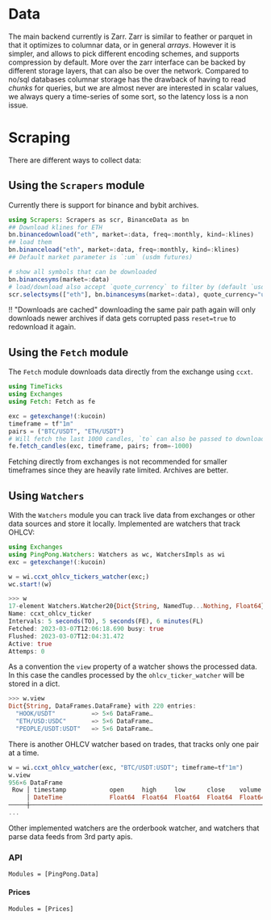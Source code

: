 # Data

The main backend currently is Zarr. Zarr is similar to feather or parquet in that it optimizes to columnar data, or in general _arrays_. However it is simpler, and allows to pick different encoding schemes, and supports compression by default. More over the zarr interface can be backed by different storage layers, that can also be over the network. Compared to no/sql databases columnar storage has the drawback of having to read _chunks_ for queries, but we are almost never are interested in scalar values, we always query a time-series of some sort, so the latency loss is a non issue.

# Scraping

There are different ways to collect data:
## Using the `Scrapers` module
Currently there is support for binance and bybit archives.

```julia
using Scrapers: Scrapers as scr, BinanceData as bn
## Download klines for ETH
bn.binancedownload("eth", market=:data, freq=:monthly, kind=:klines)
## load them
bn.binanceload("eth", market=:data, freq=:monthly, kind=:klines)
## Default market parameter is `:um` (usdm futures)

# show all symbols that can be downloaded
bn.binancesyms(market=:data)
# load/download also accept `quote_currency` to filter by (default `usdt`)
scr.selectsyms(["eth"], bn.binancesyms(market=:data), quote_currency="usdc")
```
!! "Downloads are cached"
    downloading the same pair path again will only downloads newer archives
    if data gets corrupted pass `reset=true` to redownload it again. 

## Using the `Fetch` module
The `Fetch` module downloads data directly from the exchange using `ccxt`.

```julia
using TimeTicks
using Exchanges
using Fetch: Fetch as fe

exc = getexchange!(:kucoin)
timeframe = tf"1m"
pairs = ("BTC/USDT", "ETH/USDT")
# Will fetch the last 1000 candles, `to` can also be passed to download a specific range
fe.fetch_candles(exc, timeframe, pairs; from=-1000)
```
Fetching directly from exchanges is not recommended for smaller timeframes since they are heavily rate limited.
Archives are better.

## Using `Watchers`
With the `Watchers` module you can track live data from exchanges or other data sources and store it locally. 
Implemented are watchers that track OHLCV:

```julia
using Exchanges
using PingPong.Watchers: Watchers as wc, WatchersImpls as wi
exc = getexchange!(:kucoin)

w = wi.ccxt_ohlcv_tickers_watcher(exc;)
wc.start!(w)
```

```julia
>>> w
17-element Watchers.Watcher20{Dict{String, NamedTup...Nothing, Float64}, Vararg{Float64, 7}}}}}
Name: ccxt_ohlcv_ticker
Intervals: 5 seconds(TO), 5 seconds(FE), 6 minutes(FL)
Fetched: 2023-03-07T12:06:18.690 busy: true
Flushed: 2023-03-07T12:04:31.472
Active: true
Attemps: 0
```

As a convention the `view` property of a watcher shows the processed data. In this case the candles processed
by the `ohlcv_ticker_watcher` will be stored in a dict.

```julia
>>> w.view
Dict{String, DataFrames.DataFrame} with 220 entries:
  "HOOK/USDT"          => 5×6 DataFrame…
  "ETH/USD:USDC"       => 5×6 DataFrame…
  "PEOPLE/USDT:USDT"   => 5×6 DataFrame…
```

There is another OHLCV watcher based on trades, that tracks only one pair at a time.

``` julia
w = wi.ccxt_ohlcv_watcher(exc, "BTC/USDT:USDT"; timeframe=tf"1m")
w.view
956×6 DataFrame
 Row │ timestamp            open     high     low      close    volume  
     │ DateTime             Float64  Float64  Float64  Float64  Float64 
─────┼──────────────────────────────────────────────────────────────────
...
```

Other implemented watchers are the orderbook watcher, and watchers that parse data feeds from 3rd party apis.

### API

```@autodocs
Modules = [PingPong.Data]
```

#### Prices

```@autodocs
Modules = [Prices]
```
